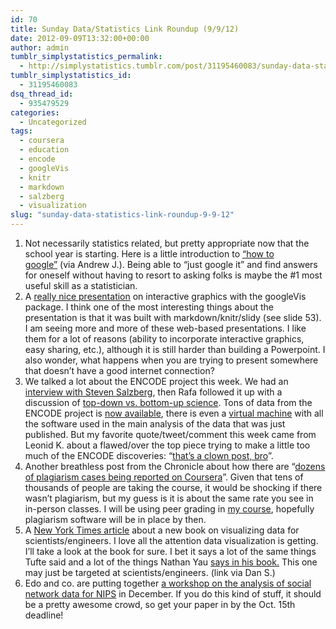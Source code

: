 ```yaml
---
id: 70
title: Sunday Data/Statistics Link Roundup (9/9/12)
date: 2012-09-09T13:32:00+00:00
author: admin
tumblr_simplystatistics_permalink:
  - http://simplystatistics.tumblr.com/post/31195460083/sunday-data-statistics-link-roundup-9-9-12
tumblr_simplystatistics_id:
  - 31195460083
dsq_thread_id:
  - 935479529
categories:
  - Uncategorized
tags:
  - coursera
  - education
  - encode
  - googleVis
  - knitr
  - markdown
  - salzberg
  - visualization
slug: "sunday-data-statistics-link-roundup-9-9-12"
---
```

  1. Not necessarily statistics related, but pretty appropriate now that the school year is starting. Here is a little introduction to <a href="http://i.imgur.com/ikDIW.gif" target="_blank">&#8220;how to google&#8221;</a> (via Andrew J.). Being able to &#8220;just google it&#8221; and find answers for oneself without having to resort to asking folks is maybe the #1 most useful skill as a statistician. 
  2. A <a href="http://dl.dropbox.com/u/7586336/RSS2012/googleVis_at_RSS_2012.html#(1)" target="_blank">really nice presentation</a> on interactive graphics with the googleVis package. I think one of the most interesting things about the presentation is that it was built with markdown/knitr/slidy (see slide 53). I am seeing more and more of these web-based presentations. I like them for a lot of reasons (ability to incorporate interactive graphics, easy sharing, etc.), although it is still harder than building a Powerpoint. I also wonder, what happens when you are trying to present somewhere that doesn&#8217;t have a good internet connection?
  3. We talked a lot about the ENCODE project this week. We had an <a href="http://simplystatistics.org/post/31056769228/interview-with-steven-salzberg-about-the-encode" target="_blank">interview with Steven Salzberg</a>, then Rafa followed it up with a discussion of <a href="http://simplystatistics.org/post/31067828460/top-down-versus-bottom-up-science-data-analysis" target="_blank">top-down vs. bottom-up science</a>. Tons of data from the ENCODE project is <a href="http://genome.ucsc.edu/ENCODE/" target="_blank">now available</a>, there is even a <a href="http://scofield.bx.psu.edu/~dannon/encodevm/" target="_blank">virtual machine</a> with all the software used in the main analysis of the data that was just published. But my favorite quote/tweet/comment this week came from Leonid K. about a flawed/over the top piece trying to make a little too much of the ENCODE discoveries: &#8220;<a href="https://twitter.com/leonidkruglyak/status/244425345481183232" target="_blank">that&#8217;s a clown post, bro</a>&#8221;.
  4. Another breathless post from the Chronicle about how there are &#8220;<a href="http://chronicle.com/article/Dozens-of-Plagiarism-Incidents/133697/" target="_blank">dozens of plagiarism cases being reported on Coursera</a>&#8221;. Given that tens of thousands of people are taking the course, it would be shocking if there wasn&#8217;t plagiarism, but my guess is it is about the same rate you see in in-person classes. I will be using peer grading in <a href="https://www.coursera.org/course/dataanalysis" target="_blank">my course</a>, hopefully plagiarism software will be in place by then. 
  5. A <a href="http://www.nytimes.com/2012/09/04/science/visual-strategies-transforms-data-into-art-that-speaks.html?_r=2&ref=science" target="_blank">New York Times article</a> about a new book on visualizing data for scientists/engineers. I love all the attention data visualization is getting. I&#8217;ll take a look at the book for sure. I bet it says a lot of the same things Tufte said and a lot of the things Nathan Yau <a href="http://www.amazon.com/gp/product/0470944889/?tag=flowingdata-20" target="_blank">says in his book.</a> This one may just be targeted at scientists/engineers. (link via Dan S.)
  6. Edo and co. are putting together <a href="http://snap.stanford.edu/social2012/" target="_blank">a workshop on the analysis of social network data for NIPS</a> in December. If you do this kind of stuff, it should be a pretty awesome crowd, so get your paper in by the Oct. 15th deadline!
